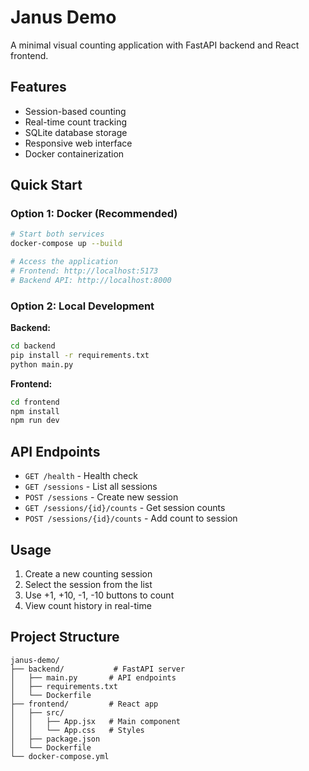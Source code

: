 # Janus Demo

A minimal visual counting application with FastAPI backend and React frontend.

## Features

- Session-based counting
- Real-time count tracking
- SQLite database storage
- Responsive web interface
- Docker containerization

## Quick Start

### Option 1: Docker (Recommended)

```bash
# Start both services
docker-compose up --build

# Access the application
# Frontend: http://localhost:5173
# Backend API: http://localhost:8000
```

### Option 2: Local Development

**Backend:**
```bash
cd backend
pip install -r requirements.txt
python main.py
```

**Frontend:**
```bash
cd frontend
npm install
npm run dev
```

## API Endpoints

- `GET /health` - Health check
- `GET /sessions` - List all sessions
- `POST /sessions` - Create new session
- `GET /sessions/{id}/counts` - Get session counts
- `POST /sessions/{id}/counts` - Add count to session

## Usage

1. Create a new counting session
2. Select the session from the list
3. Use +1, +10, -1, -10 buttons to count
4. View count history in real-time

## Project Structure

```
janus-demo/
├── backend/           # FastAPI server
│   ├── main.py       # API endpoints
│   ├── requirements.txt
│   └── Dockerfile
├── frontend/         # React app
│   ├── src/
│   │   ├── App.jsx   # Main component
│   │   └── App.css   # Styles
│   ├── package.json
│   └── Dockerfile
└── docker-compose.yml
```